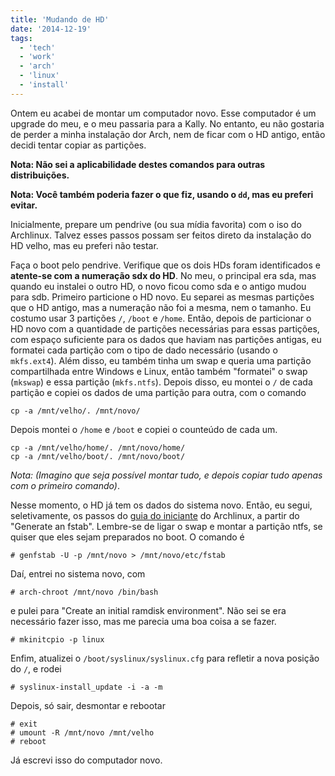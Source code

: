 ```yaml
---
title: 'Mudando de HD'
date: '2014-12-19'
tags:
  - 'tech'
  - 'work'
  - 'arch'
  - 'linux'
  - 'install'
---
```


Ontem eu acabei de montar um computador novo.
Esse computador é um upgrade do meu, e o meu passaria para a Kally.
No entanto, eu não gostaria de perder a minha instalação dor Arch,
nem de ficar com o HD antigo, então decidi tentar copiar as partições.

**Nota: Não sei a aplicabilidade destes comandos para outras distribuições.**

**Nota: Você também poderia fazer o que fiz, usando o `dd`, mas eu preferi
evitar.**

Inicialmente, prepare um pendrive (ou sua mídia favorita)
com o iso do Archlinux.
Talvez esses passos possam ser feitos direto da instalação do HD velho,
mas eu preferi não testar.

Faça o boot pelo pendrive.
Verifique que os dois HDs foram identificados e
**atente-se com a numeração sdx do HD**. No meu, o principal era sda, mas quando
eu instalei o outro HD, o novo ficou como sda e o antigo mudou para sdb.
Primeiro particione o HD novo. Eu separei as mesmas partições que o HD antigo,
mas a numeração não foi a mesma, nem o tamanho.
Eu costumo usar 3 partições `/`, `/boot` e `/home`.
Então, depois de particionar o HD novo com a quantidade de partições necessárias
para essas partições, com espaço suficiente para os dados que haviam nas
partições antigas, eu formatei cada partição com o tipo de dado necessário
(usando o `mkfs.ext4`).
Além disso, eu também tinha um swap e queria uma partição compartilhada entre
Windows e Linux, então também "formatei" o swap (`mkswap`) e essa partição
(`mkfs.ntfs`).
Depois disso, eu montei o `/` de cada partição e copiei os dados de uma partição
para outra, com o comando

```
cp -a /mnt/velho/. /mnt/novo/
```

Depois montei o `/home` e `/boot` e copiei o counteúdo de cada um.

```
cp -a /mnt/velho/home/. /mnt/novo/home/
cp -a /mnt/velho/boot/. /mnt/novo/boot/
```

_Nota: (Imagino que seja possível montar tudo, e depois copiar tudo apenas com o
primeiro comando)_.

Nesse momento, o HD já tem os dados do sistema novo. Então, eu segui,
seletivamente, os passos do [guia do
iniciante](https://wiki.archlinux.org/index.php/beginners%27_guide#Generate_an_fstab)
do Archlinux, a partir do "Generate an fstab". Lembre-se de ligar o swap e
montar a partição ntfs, se quiser que eles sejam preparados no boot.
O comando é

```
# genfstab -U -p /mnt/novo > /mnt/novo/etc/fstab
```

Daí, entrei no sistema novo, com

```
# arch-chroot /mnt/novo /bin/bash
```

e pulei para "Create an initial ramdisk environment".
Não sei se era necessário fazer isso,
mas me parecia uma boa coisa a se fazer.

```
# mkinitcpio -p linux
```

Enfim, atualizei o `/boot/syslinux/syslinux.cfg` para refletir a nova posição do
`/`, e rodei

```
# syslinux-install_update -i -a -m
```

Depois, só sair, desmontar e rebootar

```
# exit
# umount -R /mnt/novo /mnt/velho
# reboot
```

Já escrevi isso do computador novo.
